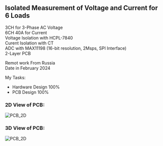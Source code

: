 ## Isolated Measurement of Voltage and Current for 6 Loads

3CH for 3-Phase AC Voltage  
6CH 40A for Current  
Voltage Isolation with HCPL-7840  
Curent Isolation with CT  
ADC with MAX11198 (16-bit resolution, 2Msps, SPI Interface)  
2-Layer PCB  

Remot work From Russia  
Date in February 2024  

My Tasks: 
- Hardware Design 100%  
- PCB Design 100%  

### 2D View of PCB:
![PCB_2D](https://s32.picofile.com/file/8477565234/v4_10_PCB_2D.png)

### 3D View of PCB:
![PCB_2D](https://s32.picofile.com/file/8477565242/v4_10_PCB_3D.png)

